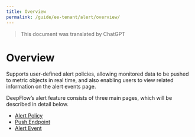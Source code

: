 ```yaml
---
title: Overview
permalink: /guide/ee-tenant/alert/overview/
---
```


> This document was translated by ChatGPT

# Overview

Supports user-defined alert policies, allowing monitored data to be pushed to metric objects in real time, and also enabling users to view related information on the alert events page.

DeepFlow’s alert feature consists of three main pages, which will be described in detail below.

- [Alert Policy](./alert-policy/)
- [Push Endpoint](./push-endpoint/)
- [Alert Event](./alert-event/)